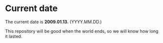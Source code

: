 # Current date

The current date is **2009.01.13.** (YYYY.MM.DD.)

This repository will be good when the world ends, so we will know how long it lasted.